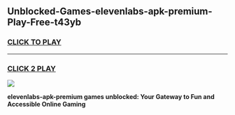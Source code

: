 
## Unblocked-Games-elevenlabs-apk-premium-Play-Free-t43yb
<h3>
<a href="https://premium76.site?title=elevenlabs-apk-premium&ref=09A">CLICK TO PLAY</a></h3>
<hr>

<h3>
<a href="https://premium76.site?title=elevenlabs-apk-premium&ref=09A">CLICK 2 PLAY</a>
  
</h3>

<a href="https://premium76.site?title=elevenlabs-apk-premium&ref=09A"><img src="https://clearcache.store/games.png"></a>


**elevenlabs-apk-premium games unblocked: Your Gateway to Fun and Accessible Online Gaming**
